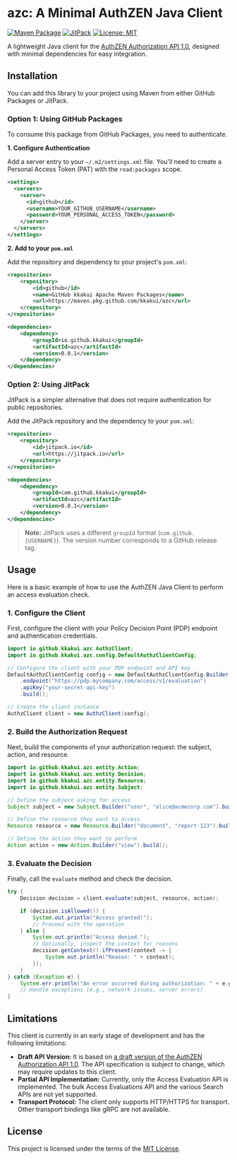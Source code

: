 # azc: A Minimal AuthZEN Java Client

[![Maven Package](https://github.com/kkakui/azc/actions/workflows/maven-publish.yml/badge.svg)](https://github.com/kkakui/azc/actions/workflows/maven-publish.yml)
[![JitPack](https://jitpack.io/v/com.github.kkakui/azc.svg)](https://jitpack.io/#com.github.kkakui/azc)
[![License: MIT](https://img.shields.io/badge/License-MIT-yellow.svg)](https://opensource.org/licenses/MIT)

A lightweight Java client for the [AuthZEN Authorization API 1.0](https://github.com/kkakui/azc/blob/main/docs/authorization-api-1_0_draft_04.md), designed with minimal dependencies for easy integration.

## Installation

You can add this library to your project using Maven from either GitHub Packages or JitPack.

### Option 1: Using GitHub Packages

To consume this package from GitHub Packages, you need to authenticate.

**1. Configure Authentication**

Add a server entry to your `~/.m2/settings.xml` file. You'll need to create a Personal Access Token (PAT) with the `read:packages` scope.

```xml
<settings>
  <servers>
    <server>
      <id>github</id>
      <username>YOUR_GITHUB_USERNAME</username>
      <password>YOUR_PERSONAL_ACCESS_TOKEN</password>
    </server>
  </servers>
</settings>
```

**2. Add to your `pom.xml`**

Add the repository and dependency to your project's `pom.xml`:

```xml
<repositories>
    <repository>
        <id>github</id>
        <name>GitHub kkakui Apache Maven Packages</name>
        <url>https://maven.pkg.github.com/kkakui/azc</url>
    </repository>
</repositories>

<dependencies>
    <dependency>
        <groupId>io.github.kkakui</groupId>
        <artifactId>azc</artifactId>
        <version>0.0.1</version>
    </dependency>
</dependencies>
```

### Option 2: Using JitPack

JitPack is a simpler alternative that does not require authentication for public repositories.

Add the JitPack repository and the dependency to your `pom.xml`:

```xml
<repositories>
    <repository>
        <id>jitpack.io</id>
        <url>https://jitpack.io</url>
    </repository>
</repositories>

<dependencies>
    <dependency>
        <groupId>com.github.kkakui</groupId>
        <artifactId>azc</artifactId>
        <version>0.0.1</version>
    </dependency>
</dependencies>
```
> **Note:** JitPack uses a different `groupId` format (`com.github.{USERNAME}`). The version number corresponds to a GitHub release tag.

## Usage

Here is a basic example of how to use the AuthZEN Java Client to perform an access evaluation check.

### 1. Configure the Client

First, configure the client with your Policy Decision Point (PDP) endpoint and authentication credentials.

```java
import io.github.kkakui.azc.AuthzClient;
import io.github.kkakui.azc.config.DefaultAuthzClientConfig;

// Configure the client with your PDP endpoint and API key
DefaultAuthzClientConfig config = new DefaultAuthzClientConfig.Builder()
    .endpoint("https://pdp.mycompany.com/access/v1/evaluation")
    .apiKey("your-secret-api-key")
    .build();

// Create the client instance
AuthzClient client = new AuthzClient(config);
```

### 2. Build the Authorization Request

Next, build the components of your authorization request: the subject, action, and resource.

```java
import io.github.kkakui.azc.entity.Action;
import io.github.kkakui.azc.entity.Decision;
import io.github.kkakui.azc.entity.Resource;
import io.github.kkakui.azc.entity.Subject;

// Define the subject asking for access
Subject subject = new Subject.Builder("user", "alice@acmecorp.com").build();

// Define the resource they want to access
Resource resource = new Resource.Builder("document", "report-123").build();

// Define the action they want to perform
Action action = new Action.Builder("view").build();
```

### 3. Evaluate the Decision

Finally, call the `evaluate` method and check the decision.

```java
try {
    Decision decision = client.evaluate(subject, resource, action);

    if (decision.isAllowed()) {
        System.out.println("Access granted!");
        // Proceed with the operation
    } else {
        System.out.println("Access denied.");
        // Optionally, inspect the context for reasons
        decision.getContext().ifPresent(context -> {
            System.out.println("Reason: " + context);
        });
    }
} catch (Exception e) {
    System.err.println("An error occurred during authorization: " + e.getMessage());
    // Handle exceptions (e.g., network issues, server errors)
}
```

## Limitations

This client is currently in an early stage of development and has the following limitations:

*   **Draft API Version:** It is based on [a draft version of the AuthZEN Authorization API 1.0](https://github.com/kkakui/azc/blob/main/docs/authorization-api-1_0_draft_04.md). The API specification is subject to change, which may require updates to this client.
*   **Partial API Implementation:** Currently, only the Access Evaluation API is implemented. The bulk Access Evaluations API and the various Search APIs are not yet supported.
*   **Transport Protocol:** The client only supports HTTP/HTTPS for transport. Other transport bindings like gRPC are not available.

## License

This project is licensed under the terms of the [MIT License](LICENSE).